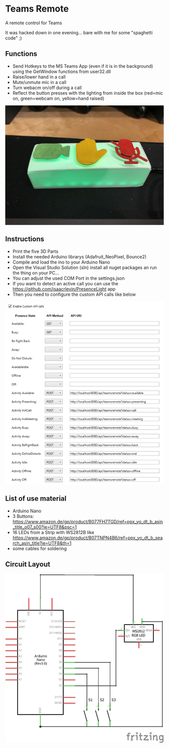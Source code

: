# Teams Remote
A remote control for Teams

It was hacked down in one evening... bare with me for some "spaghetti code" ;)

## Functions
* Send Hotkeys to the MS Teams App (even if it is in the background) using the GetWindow functions from user32.dll
* Raise/lower hand in a call
* Mute/unmute mic in a call
* Turn webacm on/off during a call
* Reflect the button presses with the lighting from inside the box (red=mic on, green=webcam on, yellow=hand raised)

![Green](green.JPG)

## Instructions
* Print the five 3D Parts
* Install the needed Arduino librarys (Adafruit_NeoPixel, Bounce2)
* Compile and load the ino to your Arduino Nano
* Open the Visual Studio Solution (sln) install all nuget packages an run the thing on your PC...
* You can adjust the used COM Port in the settings.json
* If you want to detect an active call you can use the https://github.com/isaacrlevin/PresenceLight app
* Then you need to configure the custom API calls like below

![PresenceLight](presencelight.png)

## List of use material
* Arduino Nano
* 3 Buttons: https://www.amazon.de/gp/product/B077FH7TGD/ref=ppx_yo_dt_b_asin_title_o07_s00?ie=UTF8&psc=1
* 16 LEDs from a Strip with WS2812B like https://www.amazon.de/gp/product/B07TNPN4B6/ref=ppx_yo_dt_b_search_asin_title?ie=UTF8&th=1
* some cables for soldering


## Circuit Layout

![Circuit](Schaltung.png)

